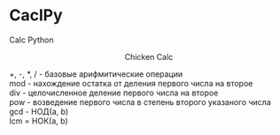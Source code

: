 # CaclPy
Calc Python 
<p><center>Chicken Calc</center></p>
<p>
+, -, *, / - базовые арифмитические операции</br>
mod - нахождение остатка от деления первого числа на второе</br>
div - целочисленное деление первого числа на второе</br>
pow - возведение первого числа в степень второго указаного числа</br>
gcd - НОД(a, b)</br>
lcm = НОК(a, b)</br>
</p>
